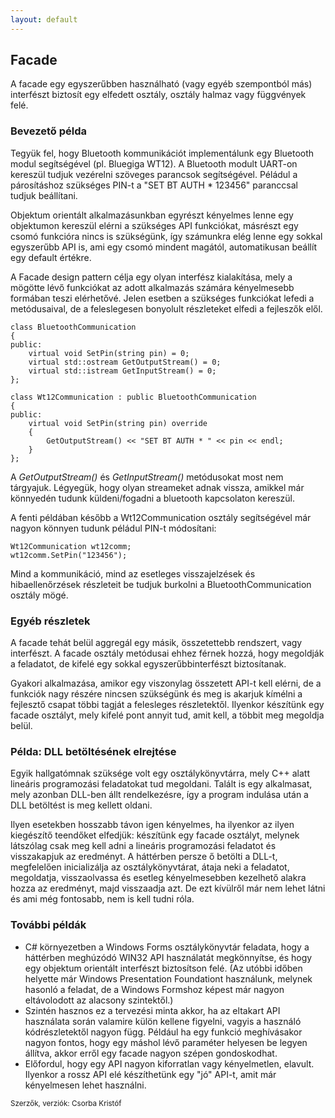 ```yaml
---
layout: default
---
```


## Facade

A facade egy egyszerűbben használható (vagy egyéb szempontból más) interfészt biztosít egy elfedett osztály, osztály halmaz vagy függvények felé.

### Bevezető példa

Tegyük fel, hogy Bluetooth kommunikációt implementálunk egy Bluetooth modul segítségével (pl. Bluegiga WT12). A Bluetooth modult UART-on kereszül tudjuk vezérelni szöveges parancsok segítségével. Péládul a párosításhoz szükséges PIN-t a "SET BT AUTH * 123456" paranccsal tudjuk beállítani.

Objektum orientált alkalmazásunkban egyrészt kényelmes lenne egy objektumon kereszül elérni a szükséges API funkciókat, másrészt egy csomó funkcióra nincs is szükségünk, így számunkra elég lenne egy sokkal egyszerűbb API is, ami egy csomó mindent magától, automatikusan beállít egy default értékre.

A Facade design pattern célja egy olyan interfész kialakítása, mely a mögötte lévő funkciókat az adott alkalmazás számára kényelmesebb formában teszi elérhetővé. Jelen esetben a szükséges funkciókat lefedi a metódusaival, de a feleslegesen bonyolult részleteket elfedi a fejleszők elől.

    class BluetoothCommunication
    {
    public:
        virtual void SetPin(string pin) = 0;
        virtual std::ostream GetOutputStream() = 0;
        virtual std::istream GetInputStream() = 0;
    };

    class Wt12Communication : public BluetoothCommunication
    {
    public:
        virtual void SetPin(string pin) override
        {
            GetOutputStream() << "SET BT AUTH * " << pin << endl;
        }
    };

A *GetOutputStream()* és *GetInputStream()* metódusokat most nem tárgyajuk. Légyegük, hogy olyan streameket adnak vissza, amikkel már könnyedén tudunk küldeni/fogadni a bluetooth kapcsolaton kereszül.

A fenti példában később a Wt12Communication osztály segítségével már nagyon könnyen tudunk péládul PIN-t módosítani:

    Wt12Communication wt12comm;
    wt12comm.SetPin("123456");

Mind a kommunikáció, mind az esetleges visszajelzések és hibaellenőrzések részleteit be tudjuk burkolni a BluetoothCommunication osztály mögé.

### Egyéb részletek

A facade tehát belül aggregál egy másik, összetettebb rendszert, vagy interfészt. A facade osztály metódusai ehhez férnek hozzá, hogy megoldják a feladatot, de kifelé egy sokkal egyszerűbbinterfészt biztosítanak.

Gyakori alkalmazása, amikor egy viszonylag összetett API-t kell elérni, de a funkciók nagy részére nincsen szükségünk és meg is akarjuk kímélni a fejlesztő csapat többi tagját a felesleges részletektől. Ilyenkor készítünk egy facade osztályt, mely kifelé pont annyit tud, amit kell, a többit meg megoldja belül.


### Példa: DLL betöltésének elrejtése

Egyik hallgatómnak szüksége volt egy osztálykönyvtárra, mely C++ alatt lineáris programozási feladatokat tud megoldani. Talált is egy alkalmasat, mely azonban DLL-ben állt rendelkezésre, így a program indulása után a DLL betöltést is meg kellett oldani.

Ilyen esetekben hosszabb távon igen kényelmes, ha ilyenkor az ilyen kiegészítő teendőket elfedjük: készítünk egy facade osztályt, melynek látszólag csak meg kell adni a lineáris programozási feladatot és visszakapjuk az eredményt. A háttérben persze ő betölti a DLL-t, megfelelően inicializálja az osztálykönyvtárat, átaja neki a feladatot, megoldatja, visszaolvassa és esetleg kényelmesebben kezelhető alakra hozza az eredményt, majd visszaadja azt. De ezt kívülről már nem lehet látni és ami még fontosabb, nem is kell tudni róla.

### További példák

  * C# környezetben a Windows Forms osztálykönyvtár feladata, hogy a háttérben meghúzódó WIN32 API használatát megkönnyítse, és hogy egy objektum orientált interfészt biztosítson felé. (Az utóbbi időben helyette már Windows Presentation Foundationt használunk, melynek hasonló a feladat, de a Windows Formshoz képest már nagyon eltávolodott az alacsony szintektől.)
  * Szintén hasznos ez a tervezési minta akkor, ha az eltakart API használata során valamire külön kellene figyelni, vagyis a használó kódrészletektől nagyon függ. Például ha egy funkció meghívásakor nagyon fontos, hogy egy máshol lévő paraméter helyesen be legyen állítva, akkor erről egy facade nagyon szépen gondoskodhat.
  * Előfordul, hogy egy API nagyon kiforratlan vagy kényelmetlen, elavult. Ilyenkor a rossz API elé készíthetünk egy "jó" API-t, amit már kényelmesen lehet használni.

<small>Szerzők, verziók: Csorba Kristóf</small>
